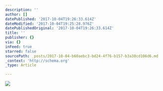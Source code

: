 ```yaml
---
description: ''
author: []
datePublished: '2017-10-04T19:26:33.614Z'
dateModified: '2017-10-04T19:25:28.976Z'
datePublishedOriginal: '2017-10-04T19:26:33.614Z'
title: ''
publisher: {}
via: {}
inFeed: true
starred: false
sourcePath: _posts/2017-10-04-b60aebc3-bd24-4f76-b157-b3a38cd106d6.md
_context: 'http://schema.org'
_type: Article

---
```

![](https://the-grid-user-content.s3-us-west-2.amazonaws.com/4bf72bb2-d6b2-4fa3-a097-a65eca037c02.jpg)